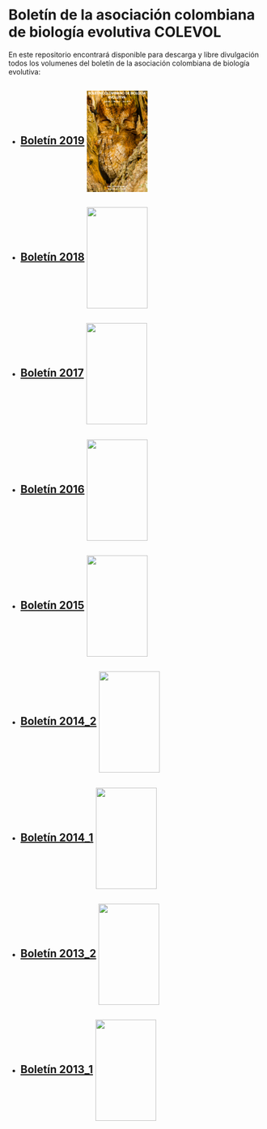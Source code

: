 # **Boletín de la asociación colombiana de biología evolutiva COLEVOL**

En este repositorio encontrará disponible para descarga y libre divulgación todos los volumenes del boletín de la asociación colombiana de biología evolutiva: 

* ## [Boletín 2019](https://github.com/colevol/Boletin/blob/main/boletines/BoletinCOLEVOL_2019_1.pdf)  [<img align="center" src="BoletinCOLEVOL_2019_1_Portada.png" height="200" width="120">](https://github.com/colevol/Boletin/blob/main/boletines/BoletinCOLEVOL_2019_1.pdf)

* ## [Boletín 2018](https://github.com/colevol/Boletin/blob/main/boletines/BoletinCOLEVOL_2018_1_compressed.pdf)  [<img align="center" src="https://github.com/colevol/Boletin/blob/main/portadas/Portada2018_1.png" height="200" width="120">](https://github.com/colevol/Boletin/blob/main/boletines/BoletinCOLEVOL_2018_1_compressed.pdf)

* ## [Boletín 2017](https://github.com/colevol/Boletin/blob/main/boletines/BoletinCOLEVOL_2017-1_compressed(1).pdf)  [<img align="center" src="https://github.com/colevol/Boletin/blob/main/portadas/Portada2017_1.png" height="200" width="120">](https://github.com/colevol/Boletin/blob/main/boletines/BoletinCOLEVOL_2017-1_compressed(1).pdf)

* ## [Boletín 2016](https://github.com/colevol/Boletin/blob/main/boletines/BoletinCOLEVOL_2016_1.pdf)  [<img align="center" src="https://github.com/colevol/Boletin/blob/main/portadas/Portada2016_1.png" height="200" width="120">](https://github.com/colevol/Boletin/blob/main/boletines/BoletinCOLEVOL_2016_1.pdf)

* ## [Boletín 2015](https://github.com/colevol/Boletin/blob/main/boletines/BoletinCOLEVOL_2015_1_compressed.pdf)  [<img align="center" src="https://github.com/colevol/Boletin/blob/main/portadas/Portada_2015_1.png" height="200" width="120">](https://github.com/colevol/Boletin/blob/main/boletines/BoletinCOLEVOL_2015_1_compressed.pdf)

* ## [Boletín 2014_2](https://github.com/colevol/Boletin/blob/main/boletines/BoletinCOLEVOL_2014_2.pdf)  [<img align="center" src="https://github.com/colevol/Boletin/blob/main/portadas/Portada_2014_2.png" height="200" width="120">](https://github.com/colevol/Boletin/blob/main/boletines/BoletinCOLEVOL_2014_2.pdf)

* ## [Boletín 2014_1](https://github.com/colevol/Boletin/blob/main/boletines/BoletinCOLEVOL_2014_1.pdf)  [<img align="center" src="https://github.com/colevol/Boletin/blob/main/portadas/Portada_2014_1.jpg" height="200" width="120">](https://github.com/colevol/Boletin/blob/main/boletines/BoletinCOLEVOL_2014_1.pdf)

* ## [Boletín 2013_2](https://github.com/colevol/Boletin/blob/main/boletines/BoletinCOLEVOL_2013_2.pdf)  [<img align="center" src="https://github.com/colevol/Boletin/blob/main/portadas/Portada_2013_2.jpg" height="200" width="120">](https://github.com/colevol/Boletin/blob/main/boletines/BoletinCOLEVOL_2013_2.pdf)

* ## [Boletín 2013_1](https://github.com/colevol/Boletin/blob/main/boletines/BoletinCOLEVOL_2013_1.pdf)  [<img align="center" src="https://github.com/colevol/Boletin/blob/main/portadas/portada_2013_1" height="200" width="120">](https://github.com/colevol/Boletin/blob/main/boletines/BoletinCOLEVOL_2013_1.pdf)
